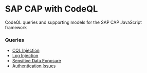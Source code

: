 # SAP CAP with CodeQL

CodeQL queries and supporting models for the SAP CAP JavaScript framework

### Queries
- [CQL Injection](src/cqlinjection)
- [Log Injection](src/loginjection)
- [Sensitive Data Exposure](src/sensitive-exposure)
- [Authentication Issues](src/bad-authn-authz)
